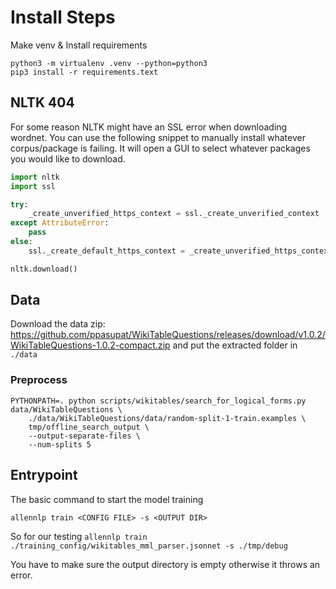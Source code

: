 
# Install Steps

Make venv & Install requirements
```
python3 -m virtualenv .venv --python=python3
pip3 install -r requirements.text
```

## NLTK 404
For some reason NLTK might have an SSL error when downloading wordnet. You can
use the following snippet to manually install whatever corpus/package is failing.
It will open a GUI to select whatever packages you would like to download.

```python
import nltk
import ssl

try:
    _create_unverified_https_context = ssl._create_unverified_context
except AttributeError:
    pass
else:
    ssl._create_default_https_context = _create_unverified_https_context

nltk.download()
```

## Data
Download the data zip: https://github.com/ppasupat/WikiTableQuestions/releases/download/v1.0.2/WikiTableQuestions-1.0.2-compact.zip
and put the extracted folder in `./data`

### Preprocess
```
PYTHONPATH=. python scripts/wikitables/search_for_logical_forms.py data/WikiTableQuestions \
    ./data/WikiTableQuestions/data/random-split-1-train.examples \
    tmp/offline_search_output \
    --output-separate-files \
    --num-splits 5
```

## Entrypoint

The basic command to start the model training

`allennlp train <CONFIG FILE> -s <OUTPUT DIR>`

So for our testing
`allennlp train ./training_config/wikitables_mml_parser.jsonnet -s ./tmp/debug`

You have to make sure the output directory is empty otherwise it throws an error.